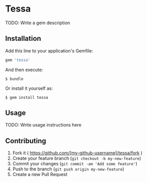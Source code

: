 # Tessa

TODO: Write a gem description

## Installation

Add this line to your application's Gemfile:

```ruby
gem 'tessa'
```

And then execute:

    $ bundle

Or install it yourself as:

    $ gem install tessa

## Usage

TODO: Write usage instructions here

## Contributing

1. Fork it ( https://github.com/[my-github-username]/tessa/fork )
2. Create your feature branch (`git checkout -b my-new-feature`)
3. Commit your changes (`git commit -am 'Add some feature'`)
4. Push to the branch (`git push origin my-new-feature`)
5. Create a new Pull Request
